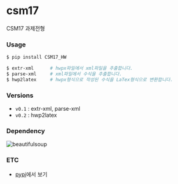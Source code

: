 # csm17

CSM17 과제전형

### Usage
```bash
$ pip install CSM17_HW

$ extr-xml      # hwpx파일에서 xml파일을 추출합니다.
$ parse-xml     # xml파일에서 수식을 추출합니다.
$ hwp2latex     # hwpx형식으로 작성된 수식을 LaTex형식으로 변환합니다.
```

### Versions
- `v0.1` : extr-xml, parse-xml
- `v0.2` : hwp2latex

### Dependency
![beautifulsoup](https://img.shields.io/badge/beautifulsoup-3776AB.svg?style=for-the-badge&logo=python&logoColor=FFF)

### ETC
- [pypi](https://pypi.org/project/CSM17_HW/)에서 보기

